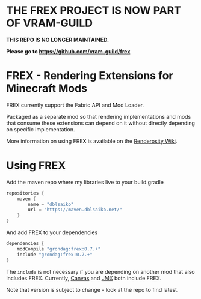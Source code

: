 # THE FREX PROJECT IS NOW PART OF VRAM-GUILD 
**THIS REPO IS NO LONGER MAINTAINED.**

**Please go to https://github.com/vram-guild/frex**

# FREX - Rendering Extensions for Minecraft Mods

FREX currently support the Fabric API and Mod Loader.  

Packaged as a separate mod so that rendering implementations and mods that consume these extensions can
depend on it without directly depending on specific implementation.

More information on using FREX is available on the [Renderosity Wiki](https://github.com/grondag/renderosity/wiki).

# Using FREX

Add the maven repo where my libraries live to your build.gradle

```gradle
repositories {
    maven {
    	name = "dblsaiko"
    	url = "https://maven.dblsaiko.net/"
    }
}
```

And add FREX to your dependencies

```gradle
dependencies {
	modCompile "grondag:frex:0.7.+"
	include "grondag:frex:0.7.+"
}
```

The ```include``` is not necessary if you are depending on another mod that also includes FREX.  Currently, [Canvas](https://github.com/grondag/canvas) and [JMX](https://github.com/grondag/json-model-extensions) both include FREX.

Note that version is subject to change - look at the repo to find latest.
